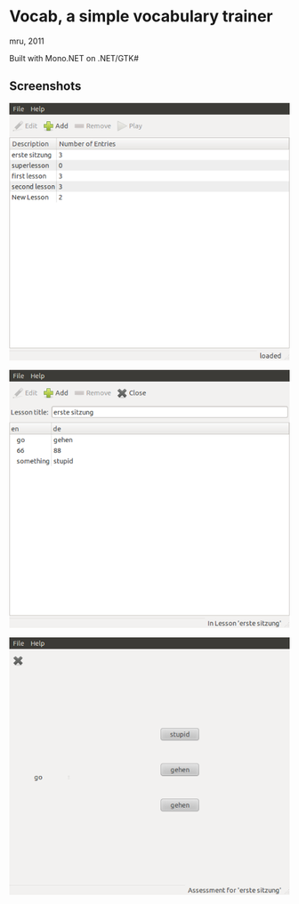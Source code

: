 Vocab, a simple vocabulary trainer
==================================

mru, 2011


Built with Mono.NET on .NET/GTK#

Screenshots
-----------

![Screenshot](https://github.com/mru00/vocab/blob/master/doc/screenshot-1.png?raw=true "Main Window")


![Screenshot](https://github.com/mru00/vocab/blob/master/doc/screenshot-3.png?raw=true "Lesson editor")

![Screenshot](https://github.com/mru00/vocab/blob/master/doc/screenshot-4.png?raw=true "Assessment")


